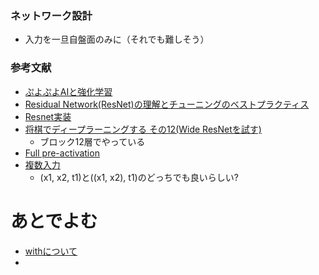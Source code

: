 ### ネットワーク設計
- 入力を一旦自盤面のみに（それでも難しそう）

### 参考文献
- [ぷよぷよAIと強化学習](https://booth.pm/ja/items/1043088)
- [Residual Network(ResNet)の理解とチューニングのベストプラクティス](https://deepage.net/deep_learning/2016/11/30/resnet.html)
- [Resnet実装](https://github.com/mitmul/chainer-cifar10/blob/master/models/ResNet.py)
- [将棋でディープラーニングする その12(Wide ResNetを試す)](http://tadaoyamaoka.hatenablog.com/entry/2017/05/11/231641)
  - ブロック12層でやっている
- [Full pre-activation](https://www.slideshare.net/masatakanishimori/res-net)
- [複数入力](https://aniharu.hatenablog.com/entry/2018/01/25/005110)
  - (x1, x2, t1)と((x1, x2), t1)のどっちでも良いらしい?

# あとでよむ
- [withについて](https://blog.mtb-production.info/entry/2018/04/10/183000)
- 